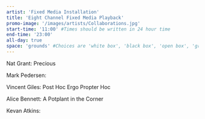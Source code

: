 ```yaml
---
artist: 'Fixed Media Installation'
title: 'Eight Channel Fixed Media Playback'
promo-image: '/images/artists/Collaborations.jpg'
start-time: '11:00' #Times should be written in 24 hour time
end-time: '23:00'
all-day: true
space: 'grounds' #Choices are 'white box', 'black box', 'open box', 'grounds'
---
```

<!-- Description -->
Nat Grant: Precious

Mark Pedersen: 

Vincent Giles: Post Hoc Ergo Propter Hoc

Alice Bennett: A Potplant in the Corner

Kevan Atkins: 
<!-- Bio -->

